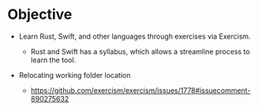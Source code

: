# Objective
- Learn Rust, Swift, and other languages through exercises via Exercism.
  - Rust and Swift has a syllabus, which allows a streamline process to learn the tool.

- Relocating working folder location
  - https://github.com/exercism/exercism/issues/1778#issuecomment-890275632
